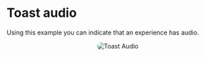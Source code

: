 # Toast audio

Using this example you can indicate that an experience has audio.

<p style = 'text-align:center;'>
  <image
    src="toast-audio.png"
    alt="Toast Audio"
    caption="Toast Audio" 
    style="border-radius: 12px;"
    >
</p>
